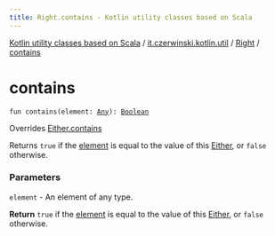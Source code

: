 ```yaml
---
title: Right.contains - Kotlin utility classes based on Scala
---
```


[Kotlin utility classes based on Scala](../../index.html) / [it.czerwinski.kotlin.util](../index.html) / [Right](index.html) / [contains](./contains.html)

# contains

`fun contains(element: `[`Any`](https://kotlinlang.org/api/latest/jvm/stdlib/kotlin/-any/index.html)`): `[`Boolean`](https://kotlinlang.org/api/latest/jvm/stdlib/kotlin/-boolean/index.html)

Overrides [Either.contains](../-either/contains.html)

Returns `true` if the [element](../-either/contains.html#it.czerwinski.kotlin.util.Either$contains(kotlin.Any)/element) is equal to the value of this [Either](../-either/index.html), or `false` otherwise.

### Parameters

`element` - An element of any type.

**Return**
`true` if the [element](../-either/contains.html#it.czerwinski.kotlin.util.Either$contains(kotlin.Any)/element) is equal to the value of this [Either](../-either/index.html), or `false` otherwise.

